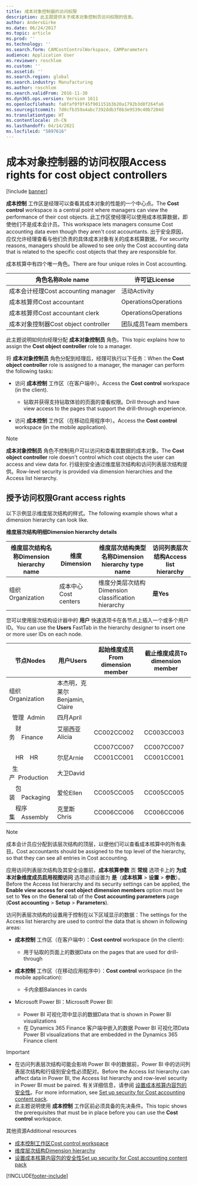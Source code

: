 ```yaml
---
title: 成本对象控制器的访问权限
description: 此主题提供关于成本对象控制员访问权限的信息。
author: AndersGirke
ms.date: 06/24/2017
ms.topic: article
ms.prod: ''
ms.technology: ''
ms.search.form: CAMCostControlWorkspace, CAMParameters
audience: Application User
ms.reviewer: roschlom
ms.custom: ''
ms.assetid: ''
ms.search.region: global
ms.search.industry: Manufacturing
ms.author: roschlom
ms.search.validFrom: 2016-11-30
ms.dyn365.ops.version: Version 1611
ms.openlocfilehash: fa8faf0f0f45f901151b3b20a1792b3d8f264fa6
ms.sourcegitcommit: 7d0cfb359a4abc7392ddb3f0b3e9539c40b7204d
ms.translationtype: HT
ms.contentlocale: zh-CN
ms.lasthandoff: 04/14/2021
ms.locfileid: "5897616"
---
```

# <a name="access-rights-for-cost-object-controllers"></a><span data-ttu-id="fbad6-103">成本对象控制器的访问权限</span><span class="sxs-lookup"><span data-stu-id="fbad6-103">Access rights for cost object controllers</span></span>

[!include [banner](../includes/banner.md)]

<span data-ttu-id="fbad6-104">**成本控制** 工作区是经理可以查看其成本对象的性能的一个中心点。</span><span class="sxs-lookup"><span data-stu-id="fbad6-104">The **Cost control** workspace is a central point where managers can view the performance of their cost objects.</span></span> <span data-ttu-id="fbad6-105">此工作区使经理可以使用成本核算数据，即使他们不是成本会计员。</span><span class="sxs-lookup"><span data-stu-id="fbad6-105">This workspace lets managers consume Cost accounting data even though they aren't cost accountants.</span></span> <span data-ttu-id="fbad6-106">出于安全原因，应仅允许经理查看与他们负责的具体成本对象有关的成本核算数据。</span><span class="sxs-lookup"><span data-stu-id="fbad6-106">For security reasons, managers should be allowed to see only the Cost accounting data that is related to the specific cost objects that they are responsible for.</span></span>

<span data-ttu-id="fbad6-107">成本核算中有四个唯一角色。</span><span class="sxs-lookup"><span data-stu-id="fbad6-107">There are four unique roles in Cost accounting.</span></span>

| <span data-ttu-id="fbad6-108">角色名称</span><span class="sxs-lookup"><span data-stu-id="fbad6-108">Role name</span></span>               | <span data-ttu-id="fbad6-109">许可证</span><span class="sxs-lookup"><span data-stu-id="fbad6-109">License</span></span>      |
|-------------------------|--------------|
| <span data-ttu-id="fbad6-110">成本会计经理</span><span class="sxs-lookup"><span data-stu-id="fbad6-110">Cost accounting manager</span></span> | <span data-ttu-id="fbad6-111">活动</span><span class="sxs-lookup"><span data-stu-id="fbad6-111">Activity</span></span>     |
| <span data-ttu-id="fbad6-112">成本核算师</span><span class="sxs-lookup"><span data-stu-id="fbad6-112">Cost accountant</span></span>         | <span data-ttu-id="fbad6-113">Operations</span><span class="sxs-lookup"><span data-stu-id="fbad6-113">Operations</span></span>   |
| <span data-ttu-id="fbad6-114">成本核算师</span><span class="sxs-lookup"><span data-stu-id="fbad6-114">Cost accountant clerk</span></span>   | <span data-ttu-id="fbad6-115">Operations</span><span class="sxs-lookup"><span data-stu-id="fbad6-115">Operations</span></span>   |
| <span data-ttu-id="fbad6-116">成本对象控制器</span><span class="sxs-lookup"><span data-stu-id="fbad6-116">Cost object controller</span></span>  | <span data-ttu-id="fbad6-117">团队成员</span><span class="sxs-lookup"><span data-stu-id="fbad6-117">Team members</span></span> |

<span data-ttu-id="fbad6-118">此主题说明如何向经理分配 **成本对象控制员** 角色。</span><span class="sxs-lookup"><span data-stu-id="fbad6-118">This topic explains how to assign the **Cost object controller** role to a manager.</span></span>

<span data-ttu-id="fbad6-119">将 **成本对象控制员** 角色分配到经理后，经理可执行以下任务：</span><span class="sxs-lookup"><span data-stu-id="fbad6-119">When the **Cost object controller** role is assigned to a manager, the manager can perform the following tasks:</span></span>

- <span data-ttu-id="fbad6-120">访问 **成本控制** 工作区（在客户端中）。</span><span class="sxs-lookup"><span data-stu-id="fbad6-120">Access the **Cost control** workspace (in the client).</span></span>

    - <span data-ttu-id="fbad6-121">钻取并获得支持钻取体验的页面的查看权限。</span><span class="sxs-lookup"><span data-stu-id="fbad6-121">Drill through and have view access to the pages that support the drill-through experience.</span></span>

- <span data-ttu-id="fbad6-122">访问 **成本控制** 工作区（在移动应用程序中）。</span><span class="sxs-lookup"><span data-stu-id="fbad6-122">Access the **Cost control** workspace (in the mobile application).</span></span>

> [!NOTE]
> <span data-ttu-id="fbad6-123">**成本对象控制员** 角色不控制用户可以访问和查看其数据的成本对象。</span><span class="sxs-lookup"><span data-stu-id="fbad6-123">The **Cost object controller** role doesn't control which cost objects the user can access and view data for.</span></span> <span data-ttu-id="fbad6-124">行级别安全通过维度层次结构和访问列表层次结构提供。</span><span class="sxs-lookup"><span data-stu-id="fbad6-124">Row-level security is provided via dimension hierarchies and the Access list hierarchy.</span></span>

## <a name="grant-access-rights"></a><span data-ttu-id="fbad6-125">授予访问权限</span><span class="sxs-lookup"><span data-stu-id="fbad6-125">Grant access rights</span></span>
<span data-ttu-id="fbad6-126">以下示例显示维度层次结构的样式。</span><span class="sxs-lookup"><span data-stu-id="fbad6-126">The following example shows what a dimension hierarchy can look like.</span></span>

<span data-ttu-id="fbad6-127">**维度层次结构明细**</span><span class="sxs-lookup"><span data-stu-id="fbad6-127">**Dimension hierarchy details**</span></span>

| <span data-ttu-id="fbad6-128">维度层次结构名称</span><span class="sxs-lookup"><span data-stu-id="fbad6-128">Dimension hierarchy name</span></span> | <span data-ttu-id="fbad6-129">维度</span><span class="sxs-lookup"><span data-stu-id="fbad6-129">Dimension</span></span>    | <span data-ttu-id="fbad6-130">维度层次结构类型名称</span><span class="sxs-lookup"><span data-stu-id="fbad6-130">Dimension hierarchy type name</span></span>      | <span data-ttu-id="fbad6-131">访问列表层次结构</span><span class="sxs-lookup"><span data-stu-id="fbad6-131">Access list hierarchy</span></span> |
|--------------------------|--------------|------------------------------------|-----------------------|
| <span data-ttu-id="fbad6-132">组织</span><span class="sxs-lookup"><span data-stu-id="fbad6-132">Organization</span></span>             | <span data-ttu-id="fbad6-133">成本中心</span><span class="sxs-lookup"><span data-stu-id="fbad6-133">Cost centers</span></span> | <span data-ttu-id="fbad6-134">维度分类层次结构</span><span class="sxs-lookup"><span data-stu-id="fbad6-134">Dimension classification hierarchy</span></span> | <span data-ttu-id="fbad6-135">**是**</span><span class="sxs-lookup"><span data-stu-id="fbad6-135">**Yes**</span></span>               |

<span data-ttu-id="fbad6-136">您可以使用层次结构设计器中的 **用户** 快速选项卡在各节点上插入一个或多个用户 ID。</span><span class="sxs-lookup"><span data-stu-id="fbad6-136">You can use the **Users** FastTab in the hierarchy designer to insert one or more user IDs on each node.</span></span>

|             <span data-ttu-id="fbad6-137">节点</span><span class="sxs-lookup"><span data-stu-id="fbad6-137">Nodes</span></span>                 | <span data-ttu-id="fbad6-138">用户</span><span class="sxs-lookup"><span data-stu-id="fbad6-138">Users</span></span>            | <span data-ttu-id="fbad6-139">起始维度成员</span><span class="sxs-lookup"><span data-stu-id="fbad6-139">From dimension member</span></span>     |   <span data-ttu-id="fbad6-140">截止维度成员</span><span class="sxs-lookup"><span data-stu-id="fbad6-140">To dimension member</span></span>   |
|-----------------------------------|------------------|---------------------------|-------------------------|
| <span data-ttu-id="fbad6-141">组织</span><span class="sxs-lookup"><span data-stu-id="fbad6-141">Organization</span></span>                      | <span data-ttu-id="fbad6-142">本杰明，克莱尔</span><span class="sxs-lookup"><span data-stu-id="fbad6-142">Benjamin, Claire</span></span> |                           |                         |
| <span data-ttu-id="fbad6-143">&nbsp;&nbsp;管理</span><span class="sxs-lookup"><span data-stu-id="fbad6-143">&nbsp;&nbsp;Admin</span></span>                 | <span data-ttu-id="fbad6-144">四月</span><span class="sxs-lookup"><span data-stu-id="fbad6-144">April</span></span>            |                           |                         |
| <span data-ttu-id="fbad6-145">&nbsp;&nbsp;&nbsp;&nbsp;财务</span><span class="sxs-lookup"><span data-stu-id="fbad6-145">&nbsp;&nbsp;&nbsp;&nbsp;Finance</span></span>   | <span data-ttu-id="fbad6-146">艾丽西亚</span><span class="sxs-lookup"><span data-stu-id="fbad6-146">Alicia</span></span>           | <span data-ttu-id="fbad6-147">CC002</span><span class="sxs-lookup"><span data-stu-id="fbad6-147">CC002</span></span>                     | <span data-ttu-id="fbad6-148">CC003</span><span class="sxs-lookup"><span data-stu-id="fbad6-148">CC003</span></span>                   |
|                                   |                  | <span data-ttu-id="fbad6-149">CC007</span><span class="sxs-lookup"><span data-stu-id="fbad6-149">CC007</span></span>                     | <span data-ttu-id="fbad6-150">CC007</span><span class="sxs-lookup"><span data-stu-id="fbad6-150">CC007</span></span>                   |
| <span data-ttu-id="fbad6-151">&nbsp;&nbsp;&nbsp;&nbsp;HR</span><span class="sxs-lookup"><span data-stu-id="fbad6-151">&nbsp;&nbsp;&nbsp;&nbsp;HR</span></span>        | <span data-ttu-id="fbad6-152">尔尼</span><span class="sxs-lookup"><span data-stu-id="fbad6-152">Arnie</span></span>            | <span data-ttu-id="fbad6-153">CC001</span><span class="sxs-lookup"><span data-stu-id="fbad6-153">CC001</span></span>                     | <span data-ttu-id="fbad6-154">CC001</span><span class="sxs-lookup"><span data-stu-id="fbad6-154">CC001</span></span>                   |
| <span data-ttu-id="fbad6-155">&nbsp;&nbsp;生产</span><span class="sxs-lookup"><span data-stu-id="fbad6-155">&nbsp;&nbsp;Production</span></span>            | <span data-ttu-id="fbad6-156">大卫</span><span class="sxs-lookup"><span data-stu-id="fbad6-156">David</span></span>            |                           |                         |
| <span data-ttu-id="fbad6-157">&nbsp;&nbsp;&nbsp;&nbsp;包装</span><span class="sxs-lookup"><span data-stu-id="fbad6-157">&nbsp;&nbsp;&nbsp;&nbsp;Packaging</span></span> | <span data-ttu-id="fbad6-158">爱伦</span><span class="sxs-lookup"><span data-stu-id="fbad6-158">Ellen</span></span>            | <span data-ttu-id="fbad6-159">CC005</span><span class="sxs-lookup"><span data-stu-id="fbad6-159">CC005</span></span>                     | <span data-ttu-id="fbad6-160">CC005</span><span class="sxs-lookup"><span data-stu-id="fbad6-160">CC005</span></span>                   |
| <span data-ttu-id="fbad6-161">&nbsp;&nbsp;&nbsp;&nbsp;程序集</span><span class="sxs-lookup"><span data-stu-id="fbad6-161">&nbsp;&nbsp;&nbsp;&nbsp;Assembly</span></span>  | <span data-ttu-id="fbad6-162">克里斯</span><span class="sxs-lookup"><span data-stu-id="fbad6-162">Chris</span></span>            | <span data-ttu-id="fbad6-163">CC006</span><span class="sxs-lookup"><span data-stu-id="fbad6-163">CC006</span></span>                     | <span data-ttu-id="fbad6-164">CC006</span><span class="sxs-lookup"><span data-stu-id="fbad6-164">CC006</span></span>                   |

> [!NOTE]
> <span data-ttu-id="fbad6-165">成本会计员应分配到该层次结构的顶层，以便他们可以查看成本核算中的所有条目。</span><span class="sxs-lookup"><span data-stu-id="fbad6-165">Cost accountants should be assigned to the top level of the hierarchy, so that they can see all entries in Cost accounting.</span></span>

<span data-ttu-id="fbad6-166">应用访问列表层次结构及其安全设置前，**成本核算参数** 页 **常规** 选项卡上的 **为成本对象维度成员启用视图访问** 选项必须设置为 **是**（**成本核算** > **设置** > **参数**）。</span><span class="sxs-lookup"><span data-stu-id="fbad6-166">Before the Access list hierarchy and its security settings can be applied, the **Enable view access for cost object dimension members** option must be set to **Yes** on the **General** tab of the **Cost accounting parameters** page (**Cost accounting** > **Setup** > **Parameters**).</span></span>

<span data-ttu-id="fbad6-167">访问列表层次结构的设置用于控制在以下区域显示的数据：</span><span class="sxs-lookup"><span data-stu-id="fbad6-167">The settings for the Access list hierarchy are used to control the data that is shown in following areas:</span></span>

- <span data-ttu-id="fbad6-168">**成本控制** 工作区（在客户端中）：</span><span class="sxs-lookup"><span data-stu-id="fbad6-168">**Cost control** workspace (in the client):</span></span>

    - <span data-ttu-id="fbad6-169">用于钻取的页面上的数据</span><span class="sxs-lookup"><span data-stu-id="fbad6-169">Data on the pages that are used for drill-through</span></span>

- <span data-ttu-id="fbad6-170">**成本控制** 工作区（在移动应用程序中）：</span><span class="sxs-lookup"><span data-stu-id="fbad6-170">**Cost control** workspace (in the mobile application):</span></span>

    - <span data-ttu-id="fbad6-171">卡内余额</span><span class="sxs-lookup"><span data-stu-id="fbad6-171">Balances in cards</span></span>

- <span data-ttu-id="fbad6-172">Microsoft Power BI：</span><span class="sxs-lookup"><span data-stu-id="fbad6-172">Microsoft Power BI:</span></span>

    - <span data-ttu-id="fbad6-173">Power BI 可视化项中显示的数据</span><span class="sxs-lookup"><span data-stu-id="fbad6-173">Data that is shown in Power BI visualizations</span></span>
    - <span data-ttu-id="fbad6-174">在 Dynamics 365 Finance 客户端中嵌入的数据 Power BI 可视化项</span><span class="sxs-lookup"><span data-stu-id="fbad6-174">Data Power BI visualizations that are embedded in the Dynamics 365 Finance client</span></span>

> [!IMPORTANT]
> - <span data-ttu-id="fbad6-175">在访问列表层次结构可能会影响 Power BI 中的数据前，Power BI 中的访问列表层次结构和行级别安全性必须配对。</span><span class="sxs-lookup"><span data-stu-id="fbad6-175">Before the Access list hierarchy can affect data in Power BI, the Access list hierarchy and row-level security in Power BI must be paired.</span></span> <span data-ttu-id="fbad6-176">有关详细信息，请参阅 [设置成本核算内容包的安全性](../../fin-ops-core/dev-itpro/analytics/setup-security-cost-accounting-content-pack.md)。</span><span class="sxs-lookup"><span data-stu-id="fbad6-176">For more information, see [Set up security for Cost accounting content pack](../../fin-ops-core/dev-itpro/analytics/setup-security-cost-accounting-content-pack.md).</span></span>
> - <span data-ttu-id="fbad6-177">此主题说明使用 **成本控制** 工作区前必须具备的先决条件。</span><span class="sxs-lookup"><span data-stu-id="fbad6-177">This topic shows the prerequisites that must be in place before you can use the **Cost control** workspace.</span></span>

<span data-ttu-id="fbad6-178">其他资源</span><span class="sxs-lookup"><span data-stu-id="fbad6-178">Additional resources</span></span>

- [<span data-ttu-id="fbad6-179">成本控制工作区</span><span class="sxs-lookup"><span data-stu-id="fbad6-179">Cost control workspace</span></span>](cost-control-workspace.md)
- [<span data-ttu-id="fbad6-180">维度层次结构</span><span class="sxs-lookup"><span data-stu-id="fbad6-180">Dimension hierarchy</span></span>](dimension-hierarchy.md)
- [<span data-ttu-id="fbad6-181">设置成本核算内容包的安全性</span><span class="sxs-lookup"><span data-stu-id="fbad6-181">Set up security for Cost accounting content pack</span></span>](../../fin-ops-core/dev-itpro/analytics/setup-security-cost-accounting-content-pack.md)


[!INCLUDE[footer-include](../../includes/footer-banner.md)]
